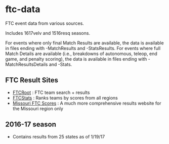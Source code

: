# ftc-data

FTC event data from various sources.

Includes 1617velv and 1516resq seasons.

For events where only final Match Results are available, the data is available in files ending with -MatchResults and -StatsResults.
For events where full Match Details are available (i.e., breakdowns of autonomous, teleop, end game, and penalty scoring), the data is available in files ending with -MatchResultsDetails and -Stats.


## FTC Result Sites

- [FTCRoot](http://www.ftcroot.com) :
    FTC team search + results
- [FTCStats](http://ftcstats.org/) :
    Ranks teams by scores from all regions
- [Missouri FTC Scores](http://moftcscores.net/) :
    A much more comprehensive results website for the Missouri region only

## 2016-17 season

- Contains results from 25 states as of 1/19/17
